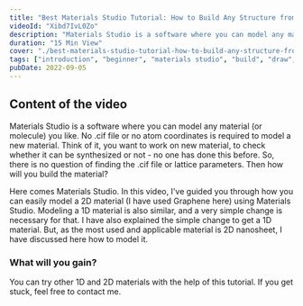 ```yaml
---
title: "Best Materials Studio Tutorial: How to Build Any Structure from Scratch?"
videoId: "Xibd7IvL0Zo"
description: "Materials Studio is a software where you can model any material (or molecule) you like. No .cif file or no atom coordinates is required to model a new material."
duration: "15 Min View"
cover: "./best-materials-studio-tutorial-how-to-build-any-structure-from-scratch.jpg"
tags: ["introduction", "beginner", "materials studio", "build", "draw", "scratch"]
pubDate: 2022-09-05
---
```

## Content of the video
Materials Studio is a software where you can model any material (or molecule) you like. No .cif file or no atom coordinates is required to model a new material. Think of it, you want to work on new material, to check whether it can be synthesized or not - no one has done this before. So, there is no question of finding the .cif file or lattice parameters. Then how will you build the material?

Here comes Materials Studio. In this video, I've guided you through how you can easily model a 2D material (I have used Graphene here) using Materials Studio. Modeling a 1D material is also similar, and a very simple change is necessary for that. I have also explained the simple change to get a 1D material. But, as the most used and applicable material is 2D nanosheet, I have discussed here how to model it.

### What will you gain?
You can try other 1D and 2D materials with the help of this tutorial. If you get stuck, feel free to contact me.
